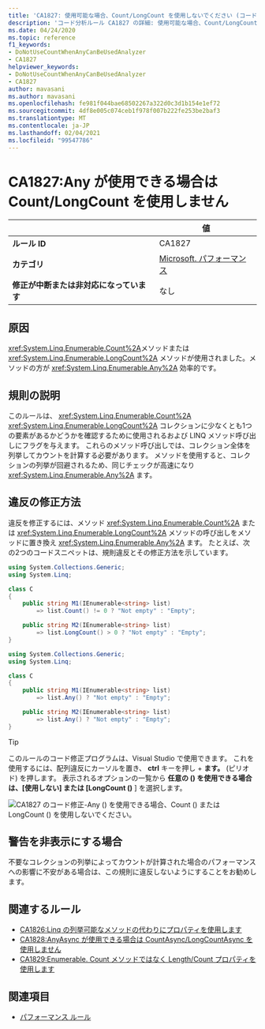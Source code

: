 ```yaml
---
title: 'CA1827: 使用可能な場合、Count/LongCount を使用しないでください (コード分析)'
description: 'コード分析ルール CA1827 の詳細: 使用可能な場合、Count/LongCount を使用しないでください'
ms.date: 04/24/2020
ms.topic: reference
f1_keywords:
- DoNotUseCountWhenAnyCanBeUsedAnalyzer
- CA1827
helpviewer_keywords:
- DoNotUseCountWhenAnyCanBeUsedAnalyzer
- CA1827
author: mavasani
ms.author: mavasani
ms.openlocfilehash: fe981f044bae68502267a322d0c3d1b154e1ef72
ms.sourcegitcommit: 4df8e005c074ceb1f978f007b222fe253be2baf3
ms.translationtype: MT
ms.contentlocale: ja-JP
ms.lasthandoff: 02/04/2021
ms.locfileid: "99547786"
---
```

# <a name="ca1827-do-not-use-countlongcount-when-any-can-be-used"></a>CA1827:Any が使用できる場合は Count/LongCount を使用しません

| | 値 |
|-|-|
| **ルール ID** |CA1827|
| **カテゴリ** |[Microsoft. パフォーマンス](performance-warnings.md)|
| **修正が中断または非対応になっています** |なし|

## <a name="cause"></a>原因

<xref:System.Linq.Enumerable.Count%2A>メソッドまたは <xref:System.Linq.Enumerable.LongCount%2A> メソッドが使用されました。メソッドの方が <xref:System.Linq.Enumerable.Any%2A> 効率的です。

## <a name="rule-description"></a>規則の説明

このルールは、 <xref:System.Linq.Enumerable.Count%2A> <xref:System.Linq.Enumerable.LongCount%2A> コレクションに少なくとも1つの要素があるかどうかを確認するために使用されるおよび LINQ メソッド呼び出しにフラグを与えます。 これらのメソッド呼び出しでは、コレクション全体を列挙してカウントを計算する必要があります。 メソッドを使用すると、コレクションの列挙が回避されるため、同じチェックが高速になり <xref:System.Linq.Enumerable.Any%2A> ます。

## <a name="how-to-fix-violations"></a>違反の修正方法

違反を修正するには、メソッド <xref:System.Linq.Enumerable.Count%2A> または <xref:System.Linq.Enumerable.LongCount%2A> メソッドの呼び出しをメソッドに置き換え <xref:System.Linq.Enumerable.Any%2A> ます。 たとえば、次の2つのコードスニペットは、規則違反とその修正方法を示しています。

```csharp
using System.Collections.Generic;
using System.Linq;

class C
{
    public string M1(IEnumerable<string> list)
        => list.Count() != 0 ? "Not empty" : "Empty";

    public string M2(IEnumerable<string> list)
        => list.LongCount() > 0 ? "Not empty" : "Empty";
}
```

```csharp
using System.Collections.Generic;
using System.Linq;

class C
{
    public string M1(IEnumerable<string> list)
        => list.Any() ? "Not empty" : "Empty";

    public string M2(IEnumerable<string> list)
        => list.Any() ? "Not empty" : "Empty";
}
```

> [!TIP]
> このルールのコード修正プログラムは、Visual Studio で使用できます。 これを使用するには、配列違反にカーソルを置き、 **ctrl** キーを押し + **ます。** (ピリオド) を押します。 表示されるオプションの一覧から **任意の () を使用できる場合は、[使用しない] または [LongCount ()** ] を選択します。
>
> ![CA1827 のコード修正-Any () を使用できる場合、Count () または LongCount () を使用しないでください。](media/ca1827-codefix.png)

## <a name="when-to-suppress-warnings"></a>警告を非表示にする場合

不要なコレクションの列挙によってカウントが計算された場合のパフォーマンスへの影響に不安がある場合は、この規則に違反しないようにすることをお勧めします。

## <a name="related-rules"></a>関連するルール

- [CA1826:Linq の列挙可能なメソッドの代わりにプロパティを使用します](ca1826.md)
- [CA1828:AnyAsync が使用できる場合は CountAsync/LongCountAsync を使用しません](ca1828.md)
- [CA1829:Enumerable. Count メソッドではなく Length/Count プロパティを使用します](ca1829.md)

## <a name="see-also"></a>関連項目

- [パフォーマンス ルール](performance-warnings.md)
